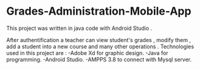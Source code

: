 # Grades-Administration-Mobile-App
This project was written in java code with Android Studio . 

After authentification a teacher can view student's grades , modify them , add a student into a new course and many other operations .
Technologies used in this project are :
-Adobe Xd for graphic design. 
-Java for programming. 
-Android Studio. 
-AMPPS 3.8 to connect with Mysql server.


